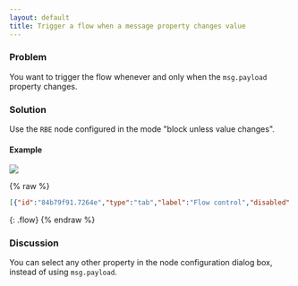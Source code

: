 ```yaml
---
layout: default
title: Trigger a flow when a message property changes value
---
```


### Problem

You want to trigger the flow whenever and only when the <code class="highlighter-rouge">msg.payload</code> property changes.

### Solution

Use the <code class="node">RBE</code> node configured in the mode "block unless value changes".

#### Example

![](/images/basic/basic-flow-013.png)

{% raw %}
~~~json
[{"id":"84b79f91.7264e","type":"tab","label":"Flow control","disabled":false,"info":""},{"id":"9a55494.3de85b8","type":"comment","z":"84b79f91.7264e","name":"Trigger a flow when a message property changes value","info":"","x":280,"y":60,"wires":[]},{"id":"113f0bf.25877f4","type":"rbe","z":"84b79f91.7264e","name":"","func":"rbe","gap":"","start":"","inout":"out","property":"payload","x":310,"y":160,"wires":[["4157d0f5.11b66"]]},{"id":"601fa81a.504658","type":"inject","z":"84b79f91.7264e","name":"","topic":"","payload":"Alfa","payloadType":"str","repeat":"","crontab":"","once":false,"onceDelay":0.1,"x":150,"y":160,"wires":[["113f0bf.25877f4"]]},{"id":"25941272.33e5ee","type":"inject","z":"84b79f91.7264e","name":"","topic":"","payload":"Bravo","payloadType":"str","repeat":"","crontab":"","once":false,"onceDelay":0.1,"x":150,"y":220,"wires":[["113f0bf.25877f4"]]},{"id":"4157d0f5.11b66","type":"debug","z":"84b79f91.7264e","name":"Debug","active":true,"tosidebar":true,"console":false,"tostatus":false,"complete":"payload","targetType":"msg","x":460,"y":160,"wires":[]}]
~~~
{: .flow}
{% endraw %}

### Discussion

You can select any other property in the node configuration dialog box, instead of using <code class="highlighter-rouge">msg.payload</code>.
